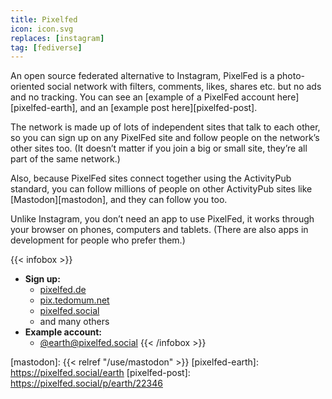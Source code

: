 ```yaml
---
title: Pixelfed
icon: icon.svg
replaces: [instagram]
tag: [fediverse]
---
```


An open source federated alternative to Instagram, PixelFed is a photo-oriented social network with filters, comments, likes, shares etc. but no ads and no tracking. You can see an [example of a PixelFed account here][pixelfed-earth], and an [example post here][pixelfed-post].

The network is made up of lots of independent sites that talk to each other, so you can sign up on any PixelFed site and follow people on the network’s other sites too. (It doesn’t matter if you join a big or small site, they’re all part of the same network.)

Also, because PixelFed sites connect together using the ActivityPub standard, you can follow millions of people on other ActivityPub sites like [Mastodon][mastodon], and they can follow you too.

Unlike Instagram, you don’t need an app to use PixelFed, it works through your browser on phones, computers and tablets. (There are also apps in development for people who prefer them.)

{{< infobox >}}
- **Sign up:** 
  - [pixelfed.de](https://pixelfed.de)
  - [pix.tedomum.net](https://pix.tedomum.net)
  - [pixelfed.social](https://pixelfed.social)
  - and many others
- **Example account:** 
  - [@earth@pixelfed.social](https://pixelfed.social/earth)
{{< /infobox >}}

[mastodon]: {{< relref "/use/mastodon" >}}
[pixelfed-earth]: https://pixelfed.social/earth
[pixelfed-post]: https://pixelfed.social/p/earth/22346